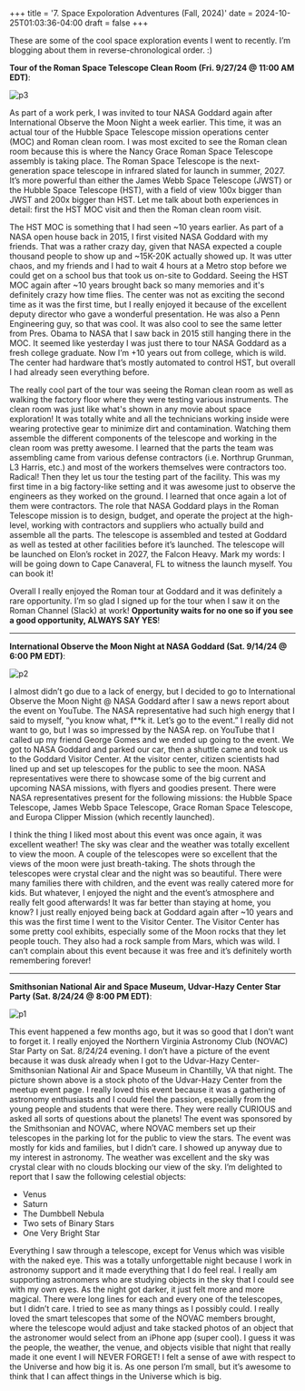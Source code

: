 +++
title = '7. Space Expoloration Adventures (Fall, 2024)'
date = 2024-10-25T01:03:36-04:00
draft = false
+++

These are some of the cool space exploration events I went to recently. I’m blogging about them in reverse-chronological order. :)

**Tour of the Roman Space Telescope Clean Room (Fri. 9/27/24 @ 11:00 AM EDT)**:

![p3](/blog/20241025_Space_Adventures/goddard.png)

As part of a work perk, I was invited to tour NASA Goddard again after International Observe the Moon Night a week earlier. This time, it was an actual tour of the Hubble Space Telescope mission operations center (MOC) and Roman clean room. I was most excited to see the Roman clean room because this is where the Nancy Grace Roman Space Telescope assembly is taking place. The Roman Space Telescope is the next-generation space telescope in infrared slated for launch in summer, 2027. It’s more powerful than either the James Webb Space Telescope (JWST) or the Hubble Space Telescope (HST), with a field of view 100x bigger than JWST and 200x bigger than HST. Let me talk about both experiences in detail: first the HST MOC visit and then the Roman clean room visit.

The HST MOC is something that I had seen ~10 years earlier. As part of a NASA open house back in 2015, I first visited NASA Goddard with my friends. That was a rather crazy day, given that NASA expected a couple thousand people to show up and ~15K-20K actually showed up. It was utter chaos, and my friends and I had to wait 4 hours at a Metro stop before we could get on a school bus that took us on-site to Goddard. Seeing the HST MOC again after ~10 years brought back so many memories and it's definitely crazy how time flies. The center was not as exciting the second time as it was the first time, but I really enjoyed it because of the excellent deputy director who gave a wonderful presentation. He was also a Penn Engineering guy, so that was cool. It was also cool to see the same letter from Pres. Obama to NASA that I saw back in 2015 still hanging there in the MOC. It seemed like yesterday I was just there to tour NASA Goddard as a fresh college graduate. Now I’m +10 years out from college, which is wild. The center had hardware that’s mostly automated to control HST, but overall I had already seen everything before.

The really cool part of the tour was seeing the Roman clean room as well as walking the factory floor where they were testing various instruments. The clean room was just like what's shown in any movie about space exploration! It was totally white and all the technicians working inside were wearing protective gear to minimize dirt and contamination. Watching them assemble the different components of the telescope and working in the clean room was pretty awesome. I learned that the parts the team was assembling came from various defense contractors (i.e. Northrup Grunman, L3 Harris, etc.) and most of the workers themselves were contractors too. Radical! Then they let us tour the testing part of the facility. This was my first time in a big factory-like setting and it was awesome just to observe the engineers as they worked on the ground. I learned that once again a lot of them were contractors. The role that NASA Goddard plays in the Roman Telescope mission is to design, budget, and operate the project at the high-level, working with contractors and suppliers who actually build and assemble all the parts. The telescope is assembled and tested at Goddard as well as tested at other facilities before it’s launched. The telescope will be launched on Elon’s rocket in 2027, the Falcon Heavy. Mark my words: I will be going down to Cape Canaveral, FL to witness the launch myself. You can book it!

Overall I really enjoyed the Roman tour at Goddard and it was definitely a rare opportunity. I’m so glad I signed up for the tour when I saw it on the Roman Channel (Slack) at work! **Opportunity waits for no one so if you see a good opportunity, ALWAYS SAY YES**!

---

**International Observe the Moon Night at NASA Goddard (Sat. 9/14/24 @ 6:00 PM EDT)**:

![p2](/blog/20241025_Space_Adventures/moon.png)

I almost didn’t go due to a lack of energy, but I decided to go to International Observe the Moon Night @ NASA Goddard after I saw a news report about the event on YouTube. The NASA representative had such high energy that I said to myself, “you know what, f**k it. Let’s go to the event.” I really did not want to go, but I was so impressed by the NASA rep. on YouTube that I called up my friend George Gomes and we ended up going to the event. We got to NASA Goddard and parked our car, then a shuttle came and took us to the Goddard Visitor Center. At the visitor center, citizen scientists had lined up and set up telescopes for the public to see the moon. NASA representatives were there to showcase some of the big current and upcoming NASA missions, with flyers and goodies present. There were NASA representatives present for the following missions: the Hubble Space Telescope, James Webb Space Telescope, Grace Roman Space Telescope, and Europa Clipper Mission (which recently launched). 

I think the thing I liked most about this event was once again, it was excellent weather! The sky was clear and the weather was totally excellent to view the moon. A couple of the telescopes were so excellent that the views of the moon were just breath-taking. The shots through the telescopes were crystal clear and the night was so beautiful. There were many families there with children, and the event was really catered more for kids. But whatever, I enjoyed the night and the event’s atmosphere and really felt good afterwards! It was far better than staying at home, you know? I just really enjoyed being back at Goddard again after ~10 years and this was the first time I went to the Visitor Center. The Visitor Center has some pretty cool exhibits, especially some of the Moon rocks that they let people touch. They also had a rock sample from Mars, which was wild. I can’t complain about this event because it was free and it’s definitely worth remembering forever!

---

**Smithsonian National Air and Space Museum, Udvar-Hazy Center Star Party (Sat. 8/24/24 @ 8:00 PM EDT)**:

![p1](/blog/20241025_Space_Adventures/udvar.png)

This event happened a few months ago, but it was so good that I don’t want to forget it. I really enjoyed the Northern Virginia Astronomy Club (NOVAC) Star Party on Sat. 8/24/24 evening. I don’t have a picture of the event because it was dusk already when I got to the Udvar-Hazy Center-Smithsonian National Air and Space Museum in Chantilly, VA that night. The picture shown above is a stock photo of the Udvar-Hazy Center from the meetup event page. I really loved this event because it was a gathering of astronomy enthusiasts and I could feel the passion, especially from the young people and students that were there. They were really CURIOUS and asked all sorts of questions about the planets! The event was sponsored by the Smithsonian and NOVAC, where NOVAC members set up their telescopes in the parking lot for the public to view the stars. The event was mostly for kids and families, but I didn’t care. I showed up anyway due to my interest in astronomy. The weather was excellent and the sky was crystal clear with no clouds blocking our view of the sky. I’m delighted to report that I saw the following celestial objects:

* Venus
* Saturn
* The Dumbbell Nebula
* Two sets of Binary Stars
* One Very Bright Star

Everything I saw through a telescope, except for Venus which was visible with the naked eye. This was a totally unforgettable night because I work in astronomy support and it made everything that I do feel real. I really am supporting astronomers who are studying objects in the sky that I could see with my own eyes. As the night got darker, it just felt more and more magical. There were long lines for each and every one of the telescopes, but I didn’t care. I tried to see as many things as I possibly could. I really loved the smart telescopes that some of the NOVAC members brought, where the telescope would adjust and take stacked photos of an object that the astronomer would select from an iPhone app (super cool). I guess it was the people, the weather, the venue, and objects visible that night that really made it one event I will NEVER FORGET! I felt a sense of awe with respect to the Universe and how big it is. As one person I’m small, but it’s awesome to think that I can affect things in the Universe which is big. 
